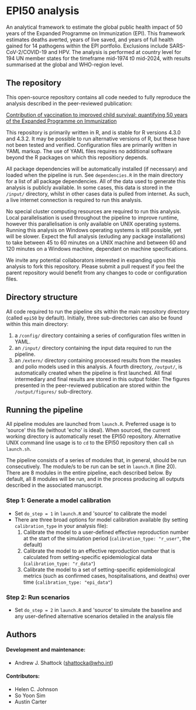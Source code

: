 # EPI50 analysis

An analytical framework to estimate the global public health impact of 50 years of the Expanded Programme on Immunization (EPI). This framework estimates deaths averted, years of live saved, and years of full health gained for 14 pathogens within the EPI portfolio. Exclusions include SARS-CoV-2/COVID-19 and HPV. The analysis is performed at country level for 194 UN member states for the timeframe mid-1974 t0 mid-2024, with results summarised at the global and WHO-region level. 

## The repository

This open-source repository contains all code needed to fully reproduce the analysis described in the peer-reviewed publication:

[Contribution of vaccination to improved child survival: quantifying 50 years of the Expanded Programme on Immunization](https://www.sciencedirect.com/science/article/pii/S1755436521000785)

This repository is primarily written in R, and is stable for R versions 4.3.0 and 4.3.2. It may be possible to run alternative versions of R, but these have not been tested and verified. Configuration files are primarily written in YAML markup. The use of YAML files requires no additional software beyond the R packages on which this repositiory depends.

All package dependencies will be automatically installed (if necessary) and loaded when the pipeline is run. See `dependencies.R` in the main directory for a list of all package dependencies. All of the data used to generate this analysis is publicly available. In some cases, this data is stored in the `/input/` directory, whilst in other cases data is pulled from internet. As such, a live internet connection is required to run this analysis.

No special cluster computing resources are required to run this analysis. Local parallelisation is used throughout the pipeline to improve runtime, however this parallelisation is only available on UNIX operating systems. Running this analysis on Windows operating systems is still possible, yet will be slower. Expect the full analysis (exluding any package installations) to take between 45 to 60 minutes on a UNIX machine and between 60 and 120 minutes on a Windows machine, dependant on machine specifications.

We invite any potential collaborators interested in expanding upon this analysis to fork this repository. Please submit a pull request if you feel the parent repository would benefit from any changes to code or configuration files.

## Directory structure

All code required to run the pipeline sits within the main repository directory (called `epi50` by default). Initially, three sub-directories can also be found within this main directory: 
 1. a `/config/` directory containing a series of configuration files written in YAML.
 2. an `/input/` directory containing the input data required to run the pipeline.
 3. an `/extern/` directory containing processed results from the measles and polio models used in this analysis.
A fourth directory, `/output/`, is automatically created when the pipeline is first launched. All final intermediary and final results are stored in this output folder. The figures presented in the peer-reviewed publication are stored within the `/output/figures/` sub-directory. 

## Running the pipeline

All pipeline modules are launched from `launch.R`. Preferred usage is to 'source' this file (without 'echo' is ideal). When sourced, the current working directory is automatically reset the EPI50 repository. Alternative UNIX command line usage is to `cd` to the EPI50 repository then call `sh launch.sh`.

The pipeline consists of a series of modules that, in general, should be run consecutively. The module/s to be run can be set in `launch.R` (line 20). There are 8 modules in the entire pipeline, each described below. By default, all 8 modules will be run, and in the process producing all outputs described in the associated manuscript.

### Step 1: Generate a model calibration
- Set `do_step = 1` in `launch.R` and 'source' to calibrate the model
- There are three broad options for model calibration available (by setting `calibration_type` in your analysis file):
  1. Calibrate the model to a user-defined effective reproduction number at the start of the simulation period (`calibration_type: "r_user"`, the default)
  2. Calibrate the model to an effective reproduction number that is calculated from setting-specific epidemiological data (`calibration_type: "r_data"`)
  3. Calibrate the model to a set of setting-specific epidemiological metrics (such as confirmed cases, hospitalisations, and deaths) over time (`calibration_type: "epi_data"`)

### Step 2: Run scenarios
- Set `do_step = 2` in `launch.R` and 'source' to simulate the baseline and any user-defined alternative scenarios detailed in the analysis file

## Authors

#### Development and maintenance:
* Andrew J. Shattock (shattocka@who.int)

#### Contributors:
* Helen C. Johnson
* So Yoon Sim
* Austin Carter
